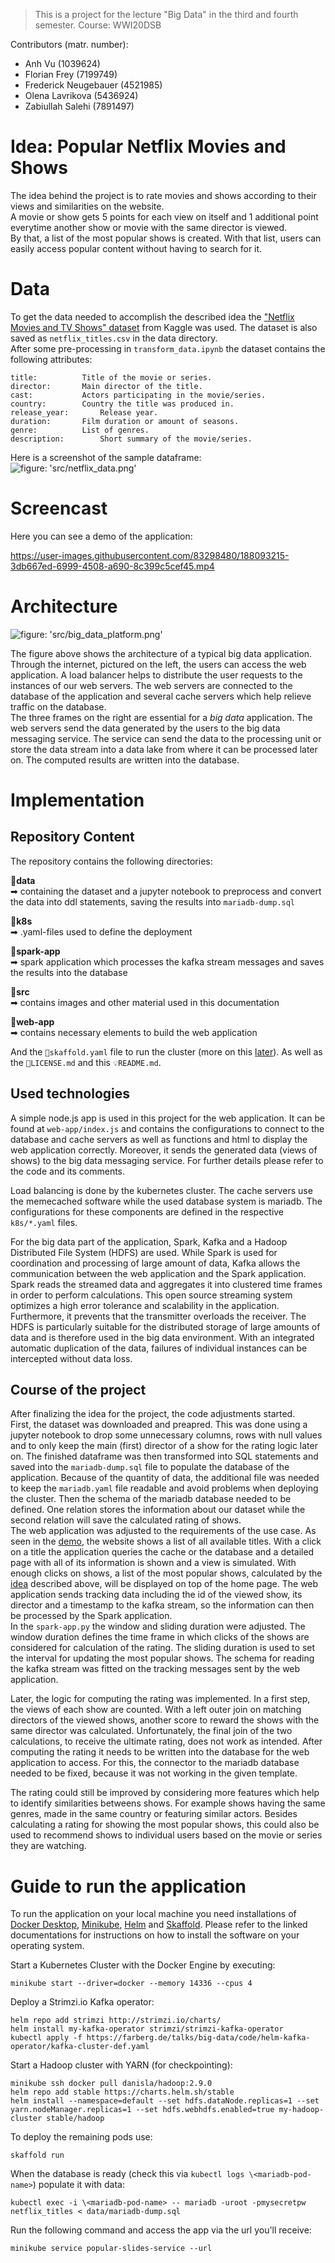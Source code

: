 >This is a project for the lecture "Big Data" in the third and fourth semester. Course: WWI20DSB  

Contributors (matr. number):    
- Anh Vu (1039624)   
- Florian Frey (7199749)
- Frederick Neugebauer (4521985)
- Olena Lavrikova (5436924)
- Zabiullah Salehi (7891497)



# Idea: Popular Netflix Movies and Shows

The idea behind the project is to rate movies and shows according to their views and similarities on the website.  
A movie or show gets 5 points for each view on itself and 1 additional point everytime another show or movie with the same director is viewed.  
By that, a list of the most popular shows is created. With that list, users can easily access popular content without having to search for it.  

# Data

To get the data needed to accomplish the described idea the ["Netflix Movies and TV Shows" dataset](https://www.kaggle.com/datasets/shivamb/netflix-shows) from Kaggle was used.
The dataset is also saved as `netflix_titles.csv` in the data directory.  
After some pre-processing in `transform_data.ipynb` the dataset contains the following attributes:
```
title:			Title of the movie or series.
director:		Main director of the title.
cast:			Actors participating in the movie/series.
country:		Country the title was produced in.
release_year:		Release year.
duration:		Film duration or amount of seasons.
genre:			List of genres.
description:		Short summary of the movie/series.
```
Here is a screenshot of the sample dataframe: 
![figure: 'src/netflix_data.png'](src/netflix_data.png)

# Screencast

Here you can see a demo of the application:

https://user-images.githubusercontent.com/83298480/188093215-3db667ed-6999-4508-a690-8c399c5cef45.mp4

# Architecture

![figure: 'src/big_data_platform.png'](src/big_data_platform.png)

The figure above shows the architecture of a typical big data application.  
Through the internet, pictured on the left, the users can access the web application. A load balancer helps to distribute the user requests to the instances of our web servers. The web servers are connected to the database of the application and several cache servers which help relieve traffic on the database.  
The three frames on the right are essential for a _big data_ application. The web servers send the data generated by the users to the big data messaging service. The service can send the data to the processing unit or store the data stream into a data lake from where it can be processed later on. The computed results are written into the database.


# Implementation

## Repository Content

The repository contains the following directories:  

**📂data**   
➡ containing the dataset and a jupyter notebook to preprocess and convert the data into ddl statements, saving the results into `mariadb-dump.sql`  

**📂k8s**  
➡ .yaml-files used to define the deployment   

**📂spark-app**  
➡ spark application which processes the kafka stream messages and saves the results into the database  

**📂src**   
➡ contains images and other material used in this documentation  

**📂web-app**  
➡ contains necessary elements to build the web application

And the `📄skaffold.yaml` file to run the cluster (more on this [later](#guide-to-run-the-application)). As well as the `🔑LICENSE.md` and this `💡README.md`.

## Used technologies
A simple node.js app is used in this project for the web application. It can be found at `web-app/index.js` and contains the configurations to connect to the database and cache servers as well as functions and html to display the web application correctly. Moreover, it sends the generated data (views of shows) to the big data messaging service. For further details please refer to the code and its comments.  

Load balancing is done by the kubernetes cluster. The cache servers use the memecached software while the used database system is mariadb. The configurations for these components are defined in the respective `k8s/*.yaml` files.

For the big data part of the application, Spark, Kafka and a Hadoop Distributed File System (HDFS) are used. While Spark is used for coordination and processing of large amount of data, Kafka allows the communication between the web application and the Spark application. 
Spark reads the streamed data and aggregates it into clustered time frames in order to perform calculations. This open source streaming system optimizes a high error tolerance and scalability in the application. Furthermore, it prevents that the transmitter overloads the receiver.
The HDFS is particularly suitable for the distributed storage of large amounts of data and is therefore used in the big data environment. With an integrated automatic duplication of the data, failures of individual instances can be intercepted without data loss.

## Course of the project

After finalizing the idea for the project, the code adjustments started.  
First, the dataset was downloaded and preapred. This was done using a jupyter notebook to drop some unnecessary columns, rows with null values and to only keep the main (first) director of a show for the rating logic later on. The finished dataframe was then transformed into SQL statements and saved into the `mariadb-dump.sql` file to populate the database of the application. Because of the quantity of data, the additional file was needed to keep the `mariadb.yaml` file readable and avoid problems when deploying the cluster.
Then the schema of the mariadb database needed to be defined. One relation stores the information about our dataset while the second relation will save the calculated rating of shows.  
The web application was adjusted to the requirements of the use case. As seen in the [demo](#screencast), the website shows a list of all available titles. With a click on a title the application queries the cache or the database and a detailed page with all of its information is shown and a view is simulated. With enough clicks on shows, a list of the most popular shows, calculated by the [idea](#idea-popular-netflix-movies-and-shows) described above, will be displayed on top of the home page. The web application sends tracking data including the id of the viewed show, its director and a timestamp to the kafka stream, so the information can then be processed by the Spark application.  
In the `spark-app.py` the window and sliding duration were adjusted. The window duration defines the time frame in which clicks of the shows are considered for calculation of the rating. The sliding duration is used to set the interval for updating the most popular shows.
The schema for reading the kafka stream was fitted on the tracking messages sent by the web application.  

Later, the logic for computing the rating was implemented. In a first step, the views of each show are counted. With a left outer join on matching directors of the viewed shows, another score to reward the shows with the same director was calculated. Unfortunately, the final join of the two calculations, to receive the ultimate rating, does not work as intended. 
After computing the rating it needs to be written into the database for the web application to access. For this, the connector to the mariadb database needed to be fixed, because it was not working in the given template.

The rating could still be improved by considering more features which help to identify similarities betweens shows. For example shows having the same genres, made in the same country or featuring similar actors. Besides calculating a rating for showing the most popular shows, this could also be used to recommend shows to individual users based on the movie or series they are watching.

# Guide to run the application

To run the application on your local machine you need installations of [Docker Desktop](https://www.docker.com/products/docker-desktop/), [Minikube](https://minikube.sigs.k8s.io/docs/start/), [Helm](https://helm.sh/docs/intro/install/) and [Skaffold](https://skaffold.dev/docs/install/). Please refer to the linked documentations for instructions on how to install the software on your operating system.

Start a Kubernetes Cluster with the Docker Engine by executing:
```
minikube start --driver=docker --memory 14336 --cpus 4
```

Deploy a Strimzi.io Kafka operator:
```
helm repo add strimzi http://strimzi.io/charts/
helm install my-kafka-operator strimzi/strimzi-kafka-operator
kubectl apply -f https://farberg.de/talks/big-data/code/helm-kafka-operator/kafka-cluster-def.yaml
```

Start a Hadoop cluster with YARN (for checkpointing):
```
minikube ssh docker pull danisla/hadoop:2.9.0
helm repo add stable https://charts.helm.sh/stable
helm install --namespace=default --set hdfs.dataNode.replicas=1 --set yarn.nodeManager.replicas=1 --set hdfs.webhdfs.enabled=true my-hadoop-cluster stable/hadoop
```

To deploy the remaining pods use:
```
skaffold run
```

When the database is ready (check this via `kubectl logs \<mariadb-pod-name>`) populate it with data:
```
kubectl exec -i \<mariadb-pod-name> -- mariadb -uroot -pmysecretpw netflix_titles < data/mariadb-dump.sql
```

Run the following command and access the app via the url you'll receive:
```
minikube service popular-slides-service --url
```
